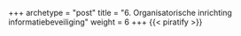 +++
archetype = "post"
title = "6. Organisatorische inrichting informatiebeveiliging"
weight = 6
+++
{{< piratify >}}
